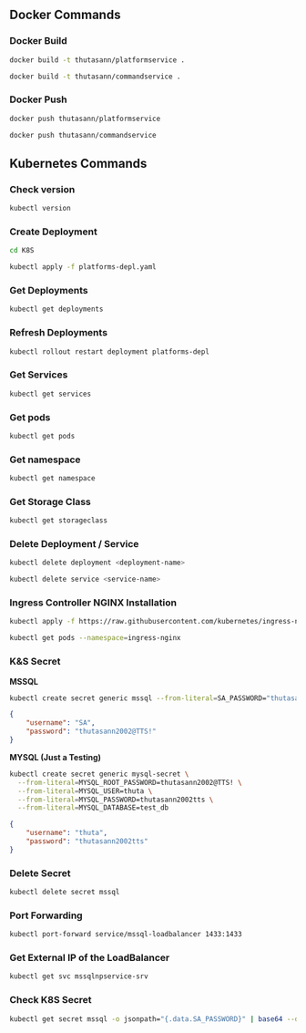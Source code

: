 ## Docker Commands

### Docker Build

```bash
docker build -t thutasann/platformservice .
```

```bash
docker build -t thutasann/commandservice .
```

### Docker Push

```bash
docker push thutasann/platformservice
```

```bash
docker push thutasann/commandservice
```

## Kubernetes Commands

### Check version

```bash
kubectl version
```

### Create Deployment

```bash
cd K8S

kubectl apply -f platforms-depl.yaml
```

### Get Deployments

```bash
kubectl get deployments
```

### Refresh Deployments

```bash
kubectl rollout restart deployment platforms-depl
```

### Get Services

```bash
kubectl get services
```

### Get pods

```bash
kubectl get pods
```

### Get namespace

```bash
kubectl get namespace
```

### Get Storage Class

```bash
kubectl get storageclass
```

### Delete Deployment / Service

```bash
kubectl delete deployment <deployment-name>
```

```bash
kubectl delete service <service-name>
```

### Ingress Controller NGINX Installation

```bash
kubectl apply -f https://raw.githubusercontent.com/kubernetes/ingress-nginx/controller-v1.10.0/deploy/static/provider/cloud/deploy.yaml
```

```bash
kubectl get pods --namespace=ingress-nginx
```

### K&S Secret

**MSSQL**

```bash
kubectl create secret generic mssql --from-literal=SA_PASSWORD="thutasann2002@TTS!"
```

```json
{
    "username": "SA",
    "password": "thutasann2002@TTS!"
}
```

**MYSQL (Just a Testing)**

```bash
kubectl create secret generic mysql-secret \
  --from-literal=MYSQL_ROOT_PASSWORD=thutasann2002@TTS! \
  --from-literal=MYSQL_USER=thuta \
  --from-literal=MYSQL_PASSWORD=thutasann2002tts \
  --from-literal=MYSQL_DATABASE=test_db
```

```json
{
    "username": "thuta",
    "password": "thutasann2002tts"
}
```

### Delete Secret

```bash
kubectl delete secret mssql
```

### Port Forwarding

```bash
kubectl port-forward service/mssql-loadbalancer 1433:1433
```

### Get External IP of the LoadBalancer

```bash
kubectl get svc mssqlnpservice-srv
```

### Check K8S Secret

```bash
kubectl get secret mssql -o jsonpath="{.data.SA_PASSWORD}" | base64 --decode
```
